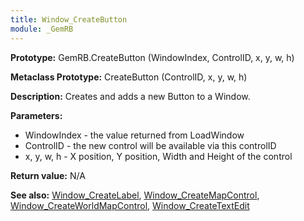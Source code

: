 ```yaml
---
title: Window_CreateButton
module: _GemRB
---
```


**Prototype:** GemRB.CreateButton (WindowIndex, ControlID, x, y, w, h)

**Metaclass Prototype:** CreateButton (ControlID, x, y, w, h)

**Description:** Creates and adds a new Button to a Window.

**Parameters:**
  * WindowIndex - the value returned from LoadWindow
  * ControlID - the new control will be available via this controlID
  * x, y, w, h - X position, Y position, Width and Height of the control

**Return value:** N/A

**See also:** [Window_CreateLabel](Window_CreateLabel.md), [Window_CreateMapControl](Window_CreateMapControl.md), [Window_CreateWorldMapControl](Window_CreateWorldMapControl.md), [Window_CreateTextEdit](Window_CreateTextEdit.md)
